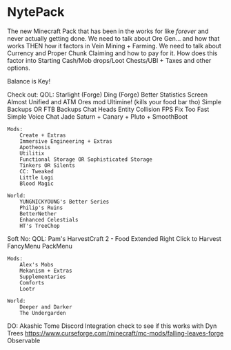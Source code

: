 # NytePack
The new Minecraft Pack that has been in the works for like *forever* and never actually getting done.
We need to talk about Ore Gen... and how that works THEN how it factors in Vein Mining + Farming. 
We need to talk about Currency and Proper Chunk Claiming and how to pay for it. How does this factor into Starting Cash/Mob drops/Loot Chests/UBI + Taxes and other options.

Balance is Key!

Check out:
    QOL:
        Starlight (Forge)
        Ding (Forge)
        Better Statistics Screen
        Almost Unified and ATM Ores mod
        Ultimine! (kills your food bar tho)
        Simple Backups OR FTB Backups
        Chat Heads
        Entity Collision FPS Fix
        Too Fast
        Simple Voice Chat
        Jade
        Saturn + Canary + Pluto + SmoothBoot
    
    Mods:
        Create + Extras
        Immersive Engineering + Extras
        Apotheosis
        Utilitix
        Functional Storage OR Sophisticated Storage
        Tinkers OR Silents
        CC: Tweaked
        Little Logi
        Blood Magic
    
    World:
        YUNGNICKYOUNG's Better Series
        Philip's Ruins
        BetterNether
        Enhanced Celestials
        HT's TreeChop

Soft No:
    QOL:
        Pam's HarvestCraft 2 - Food Extended
        Right Click to Harvest
        FancyMenu
        PackMenu

    Mods:
        Alex's Mobs
        Mekanism + Extras
        Supplementaries
        Comforts
        Lootr

    World:
        Deeper and Darker
        The Undergarden

DO:
    Akashic Tome
    Discord Integration
    check to see if this works with Dyn Trees https://www.curseforge.com/minecraft/mc-mods/falling-leaves-forge
    Observable